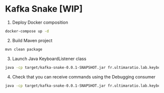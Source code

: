 # Kafka Snake [WIP]

1. Deploy Docker composition
```sh
docker-compose up -d
```
2. Build Maven project
```sh
mvn clean package
```
3. Launch Java KeyboardListener class
```sh
java -cp target/kafka-snake-0.0.1-SNAPSHOT.jar fr.ultimaratio.lab.keyboard.listener.KeyboardListener
```
4. Check that you can receive commands using the Debugging consumer
```sh
java -cp target/kafka-snake-0.0.1-SNAPSHOT.jar fr.ultimaratio.lab.keyboard.listener.KeyboardInputConsumer
```